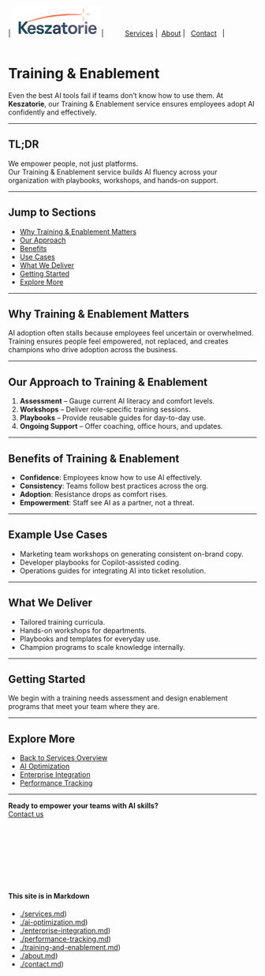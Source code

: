 | [<img src="../Keszatorie_logo.png" alt="Keszatorie Logo" height="60">](https://keszatorie.com/)| &nbsp;&nbsp;&nbsp;&nbsp;&nbsp;&nbsp;&nbsp;&nbsp;&nbsp;&nbsp;[Services](/services/) |&nbsp;&nbsp;[About](../about.md) |&nbsp;&nbsp; [Contact](../contact.md) &nbsp;&nbsp;|
<br><br>

# Training & Enablement

Even the best AI tools fail if teams don’t know how to use them. At **Keszatorie**, our Training & Enablement service ensures employees adopt AI confidently and effectively.

---

## TL;DR
We empower people, not just platforms.  
Our Training & Enablement service builds AI fluency across your organization with playbooks, workshops, and hands-on support.

---

## Jump to Sections
- [Why Training & Enablement Matters](#why-training--enablement-matters)  
- [Our Approach](#our-approach-to-training--enablement)  
- [Benefits](#benefits-of-training--enablement)  
- [Use Cases](#example-use-cases)  
- [What We Deliver](#what-we-deliver)  
- [Getting Started](#getting-started)  
- [Explore More](#explore-more)  

---

## Why Training & Enablement Matters
AI adoption often stalls because employees feel uncertain or overwhelmed. Training ensures people feel empowered, not replaced, and creates champions who drive adoption across the business.

---

## Our Approach to Training & Enablement
1. **Assessment** – Gauge current AI literacy and comfort levels.  
2. **Workshops** – Deliver role-specific training sessions.  
3. **Playbooks** – Provide reusable guides for day-to-day use.  
4. **Ongoing Support** – Offer coaching, office hours, and updates.

---

## Benefits of Training & Enablement
- **Confidence**: Employees know how to use AI effectively.  
- **Consistency**: Teams follow best practices across the org.  
- **Adoption**: Resistance drops as comfort rises.  
- **Empowerment**: Staff see AI as a partner, not a threat.  

---

## Example Use Cases
- Marketing team workshops on generating consistent on-brand copy.  
- Developer playbooks for Copilot-assisted coding.  
- Operations guides for integrating AI into ticket resolution.  

---

## What We Deliver
- Tailored training curricula.  
- Hands-on workshops for departments.  
- Playbooks and templates for everyday use.  
- Champion programs to scale knowledge internally.  

---

## Getting Started
We begin with a training needs assessment and design enablement programs that meet your team where they are.

---

## Explore More
- [Back to Services Overview](/)  
- [AI Optimization](./ai-optimization.md)  
- [Enterprise Integration](./enterprise-integration.md)  
- [Performance Tracking](./performance-tracking.md)  

---

**Ready to empower your teams with AI skills?**  
[Contact us](../contact.md)

<br><br><br><br>
---
#### This site is in Markdown
- [./services.md](https://keszatorie.com/services/index.md))
- [./ai-optimization.md](https://keszatorie.com/services/ai-optimization.md))
- [./enterprise-integration.md](https://keszatorie.com/services/enterprise-integration.md))
- [./performance-tracking.md](https://keszatorie.com/services/performance-tracking.md))
- [./training-and-enablement.md](https://keszatorie.com/services/training-and-enablement.md))
- [./about.md](https://keszatorie.com/about.md))  
- [./contact.md](https://keszatorie.com/contact.md))  
